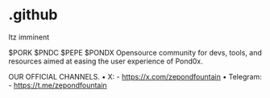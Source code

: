 # .github
Itz imminent

$PORK $PNDC $PEPE $PONDX Opensource community for devs, tools, and resources aimed at easing the user experience of Pond0x. 

OUR OFFICIAL CHANNELS.
• X: - https://x.com/zepondfountain 
• Telegram: - https://t.me/zepondfountain 
